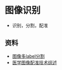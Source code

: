 # 图像识别

* 识别，分割，配准

## 资料
* [图像多label分割](https://blog.csdn.net/jancis/article/details/106209808)
* [医学图像配准技术综述](https://zhuanlan.zhihu.com/p/267339046)
